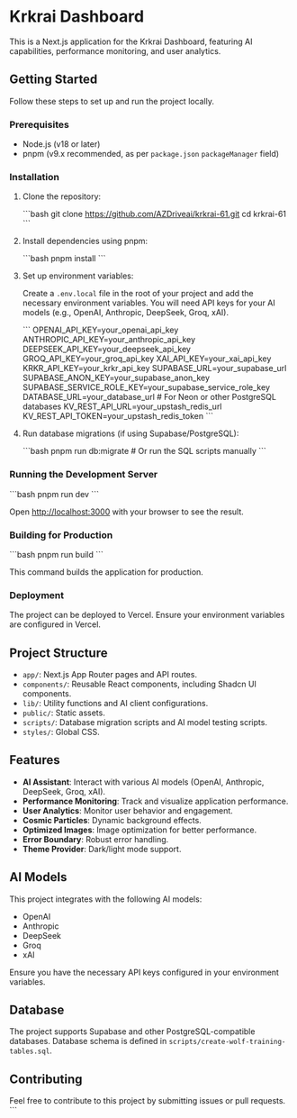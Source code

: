# Krkrai Dashboard

This is a Next.js application for the Krkrai Dashboard, featuring AI capabilities, performance monitoring, and user analytics.

## Getting Started

Follow these steps to set up and run the project locally.

### Prerequisites

- Node.js (v18 or later)
- pnpm (v9.x recommended, as per `package.json` `packageManager` field)

### Installation

1. Clone the repository:

   \`\`\`bash
   git clone https://github.com/AZDriveai/krkrai-61.git
   cd krkrai-61
   \`\`\`

2. Install dependencies using pnpm:

   \`\`\`bash
   pnpm install
   \`\`\`

3. Set up environment variables:

   Create a `.env.local` file in the root of your project and add the necessary environment variables. You will need API keys for your AI models (e.g., OpenAI, Anthropic, DeepSeek, Groq, xAI).

   \`\`\`
   OPENAI_API_KEY=your_openai_api_key
   ANTHROPIC_API_KEY=your_anthropic_api_key
   DEEPSEEK_API_KEY=your_deepseek_api_key
   GROQ_API_KEY=your_groq_api_key
   XAI_API_KEY=your_xai_api_key
   KRKR_API_KEY=your_krkr_api_key
   SUPABASE_URL=your_supabase_url
   SUPABASE_ANON_KEY=your_supabase_anon_key
   SUPABASE_SERVICE_ROLE_KEY=your_supabase_service_role_key
   DATABASE_URL=your_database_url # For Neon or other PostgreSQL databases
   KV_REST_API_URL=your_upstash_redis_url
   KV_REST_API_TOKEN=your_upstash_redis_token
   \`\`\`

4. Run database migrations (if using Supabase/PostgreSQL):

   \`\`\`bash
   pnpm run db:migrate # Or run the SQL scripts manually
   \`\`\`

### Running the Development Server

\`\`\`bash
pnpm run dev
\`\`\`

Open [http://localhost:3000](http://localhost:3000) with your browser to see the result.

### Building for Production

\`\`\`bash
pnpm run build
\`\`\`

This command builds the application for production.

### Deployment

The project can be deployed to Vercel. Ensure your environment variables are configured in Vercel.

## Project Structure

- `app/`: Next.js App Router pages and API routes.
- `components/`: Reusable React components, including Shadcn UI components.
- `lib/`: Utility functions and AI client configurations.
- `public/`: Static assets.
- `scripts/`: Database migration scripts and AI model testing scripts.
- `styles/`: Global CSS.

## Features

- **AI Assistant**: Interact with various AI models (OpenAI, Anthropic, DeepSeek, Groq, xAI).
- **Performance Monitoring**: Track and visualize application performance.
- **User Analytics**: Monitor user behavior and engagement.
- **Cosmic Particles**: Dynamic background effects.
- **Optimized Images**: Image optimization for better performance.
- **Error Boundary**: Robust error handling.
- **Theme Provider**: Dark/light mode support.

## AI Models

This project integrates with the following AI models:

- OpenAI
- Anthropic
- DeepSeek
- Groq
- xAI

Ensure you have the necessary API keys configured in your environment variables.

## Database

The project supports Supabase and other PostgreSQL-compatible databases. Database schema is defined in `scripts/create-wolf-training-tables.sql`.

## Contributing

Feel free to contribute to this project by submitting issues or pull requests.
\`\`\`
